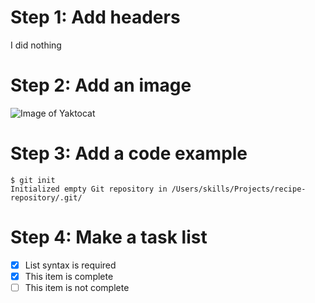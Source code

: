 # Step 1: Add headers
I did nothing

# Step 2: Add an image
![Image of Yaktocat](https://octodex.github.com/images/yaktocat.png)

# Step 3: Add a code example
```
$ git init
Initialized empty Git repository in /Users/skills/Projects/recipe-repository/.git/
```

# Step 4: Make a task list
- [x] List syntax is required
- [x] This item is complete
- [ ] This item is not complete
